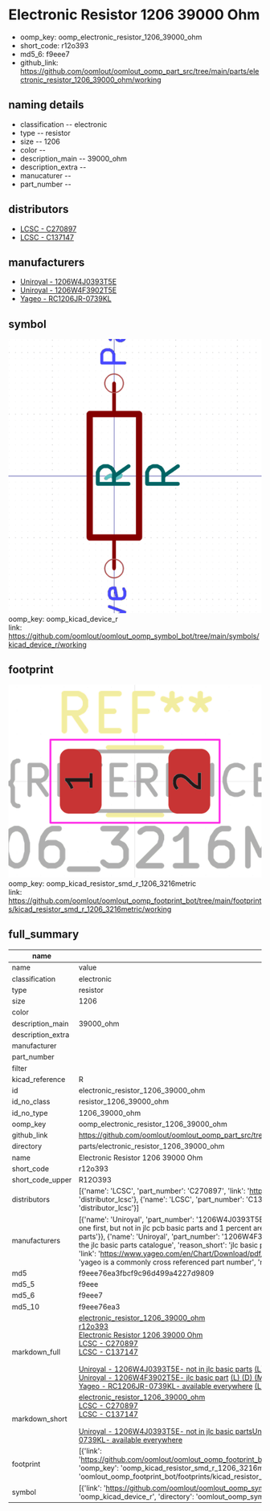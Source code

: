 # Electronic Resistor 1206 39000 Ohm

  
* oomp_key: oomp_electronic_resistor_1206_39000_ohm 
* short_code: r12o393
* md5_6: f9eee7  
* github_link: https://github.com/oomlout/oomlout_oomp_part_src/tree/main/parts/electronic_resistor_1206_39000_ohm/working  
## naming details
* classification -- electronic
* type -- resistor
* size -- 1206
* color -- 
* description_main -- 39000_ohm
* description_extra -- 
* manucaturer -- 
* part_number -- 

## distributors
* [LCSC - C270897](https://lcsc.com/product-detail/C270897.html)  
* [LCSC - C137147](https://lcsc.com/product-detail/C137147.html)  

## manufacturers
* [Uniroyal - 1206W4J0393T5E]()  
* [Uniroyal - 1206W4F3902T5E]()  
* [Yageo - RC1206JR-0739KL](https://www.yageo.com/en/Chart/Download/pdf/RC1206JR-0739KL)  

## symbol

![](symbol/0/working/working_600.png)  
oomp_key: oomp_kicad_device_r  
link: https://github.com/oomlout/oomlout_oomp_symbol_bot/tree/main/symbols/kicad_device_r/working  

## footprint

![](footprint/0/working/working_600.png)  
oomp_key: oomp_kicad_resistor_smd_r_1206_3216metric  
link: https://github.com/oomlout/oomlout_oomp_footprint_bot/tree/main/footprints/kicad_resistor_smd_r_1206_3216metric/working  

## full_summary
| name | value | 
| --- | --- | 
| name | value | 
| classification | electronic | 
| type | resistor | 
| size | 1206 | 
| color |  | 
| description_main | 39000_ohm | 
| description_extra |  | 
| manufacturer |  | 
| part_number |  | 
| filter |  | 
| kicad_reference | R | 
| id | electronic_resistor_1206_39000_ohm | 
| id_no_class | resistor_1206_39000_ohm | 
| id_no_type | 1206_39000_ohm | 
| oomp_key | oomp_electronic_resistor_1206_39000_ohm | 
| github_link | https://github.com/oomlout/oomlout_oomp_part_src/tree/main/parts/electronic_resistor_1206_39000_ohm/working | 
| directory | parts/electronic_resistor_1206_39000_ohm | 
| name | Electronic Resistor 1206 39000 Ohm | 
| short_code | r12o393 | 
| short_code_upper | R12O393 | 
| distributors | [{'name': 'LCSC', 'part_number': 'C270897', 'link': 'https://lcsc.com/product-detail/C270897.html', 'id': 'distributor_lcsc'}, {'name': 'LCSC', 'part_number': 'C137147', 'link': 'https://lcsc.com/product-detail/C137147.html', 'id': 'distributor_lcsc'}] | 
| manufacturers | [{'name': 'Uniroyal', 'part_number': '1206W4J0393T5E', 'link': '', 'id': 'manufacturer_uniroyal', 'note': {'reason': 'did this one first, but not in jlc pcb basic parts and 1 percent are and they are the same price', 'reason_short': 'not in jlc basic parts'}}, {'name': 'Uniroyal', 'part_number': '1206W4F3902T5E', 'link': '', 'id': 'manufacturer_uniroyal', 'note': {'reason': 'in the jlc basic parts catalogue', 'reason_short': 'jlc basic part'}}, {'name': 'Yageo', 'part_number': 'RC1206JR-0739KL', 'link': 'https://www.yageo.com/en/Chart/Download/pdf/RC1206JR-0739KL', 'id': 'manufacturer_yageo', 'note': {'reason': 'yageo is a commonly cross referenced part number', 'reason_short': 'available everywhere'}}] | 
| md5 | f9eee76ea3fbcf9c96d499a4227d9809 | 
| md5_5 | f9eee | 
| md5_6 | f9eee7 | 
| md5_10 | f9eee76ea3 | 
| markdown_full | [electronic_resistor_1206_39000_ohm](https://github.com/oomlout/oomlout_oomp_part_src/tree/main/parts/electronic_resistor_1206_39000_ohm/working)<br>[r12o393](https://github.com/oomlout/oomlout_oomp_part_src/tree/main/parts/electronic_resistor_1206_39000_ohm/working)<br>[Electronic Resistor 1206 39000 Ohm](https://github.com/oomlout/oomlout_oomp_part_src/tree/main/parts/electronic_resistor_1206_39000_ohm/working)<br>[LCSC - C270897<br>](https://lcsc.com/product-detail/C270897.html)[LCSC - C137147<br>](https://lcsc.com/product-detail/C137147.html)<br>[Uniroyal - 1206W4J0393T5E- not in jlc basic parts]() [(L)  ](https://www.lcsc.com/search?q=1206W4J0393T5E)[(D)  ](https://www.digikey.com/en/products?keywords=1206W4J0393T5E)[(M)  ](https://www.mouser.com/Search/Refine?Keyword=1206W4J0393T5E)[(N)  ](https://www.newark.com/search?st=1206W4J0393T5E)[(SZ)  ](https://so.szlcsc.com/global.html?k=1206W4J0393T5E)<br>[Uniroyal - 1206W4F3902T5E- jlc basic part]() [(L)  ](https://www.lcsc.com/search?q=1206W4F3902T5E)[(D)  ](https://www.digikey.com/en/products?keywords=1206W4F3902T5E)[(M)  ](https://www.mouser.com/Search/Refine?Keyword=1206W4F3902T5E)[(N)  ](https://www.newark.com/search?st=1206W4F3902T5E)[(SZ)  ](https://so.szlcsc.com/global.html?k=1206W4F3902T5E)<br>[Yageo - RC1206JR-0739KL- available everywhere](https://www.yageo.com/en/Chart/Download/pdf/RC1206JR-0739KL) [(L)  ](https://www.lcsc.com/search?q=RC1206JR-0739KL)[(D)  ](https://www.digikey.com/en/products?keywords=RC1206JR-0739KL)[(M)  ](https://www.mouser.com/Search/Refine?Keyword=RC1206JR-0739KL)[(N)  ](https://www.newark.com/search?st=RC1206JR-0739KL)[(SZ)  ](https://so.szlcsc.com/global.html?k=RC1206JR-0739KL)<br> | 
| markdown_short | [electronic_resistor_1206_39000_ohm](https://github.com/oomlout/oomlout_oomp_part_src/tree/main/parts/electronic_resistor_1206_39000_ohm/working)<br>[LCSC - C270897<br>](https://lcsc.com/product-detail/C270897.html)[LCSC - C137147<br>](https://lcsc.com/product-detail/C137147.html)<br>[Uniroyal - 1206W4J0393T5E- not in jlc basic parts]()[Uniroyal - 1206W4F3902T5E- jlc basic part]()[Yageo - RC1206JR-0739KL- available everywhere](https://www.yageo.com/en/Chart/Download/pdf/RC1206JR-0739KL) | 
| footprint | [{'link': 'https://github.com/oomlout/oomlout_oomp_footprint_bot/tree/main/foootprntss/kicad_resistor_smd_r_1206_3216metric', 'oomp_key': 'oomp_kicad_resistor_smd_r_1206_3216metric', 'directory': 'oomlout_oomp_footprint_bot/footprints/kicad_resistor_smd_r_1206_3216metric//working/working.kicad_mod'}] | 
| symbol | [{'link': 'https://github.com/oomlout/oomlout_oomp_symbol_bot/tree/main/symbols/kicad_device_r', 'oomp_key': 'oomp_kicad_device_r', 'directory': 'oomlout_oomp_symbol_bot/symbols/kicad_device_r//working/working.kicad_sym'}] | 
